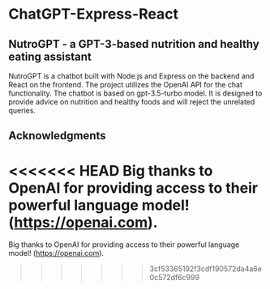 # ChatGPT-Express-React
## NutroGPT - a GPT-3-based nutrition and healthy eating assistant
NutroGPT is a chatbot built with Node.js and Express on the backend and React on the frontend. The project utilizes the OpenAI API for the chat functionality. The chatbot is based on gpt-3.5-turbo model. It is designed to provide advice on nutrition and healthy foods and will reject the unrelated queries. 
## Acknowledgments
<<<<<<< HEAD
Big thanks to OpenAI for providing access to their powerful language model! (https://openai.com).
=======
Big thanks to OpenAI for providing access to their powerful language model! (https://openai.com).
>>>>>>> 3cf53365192f3cdf190572da4a6e0c572df6c999
